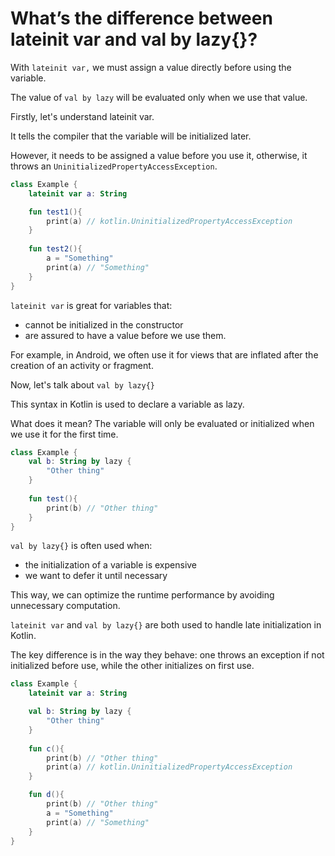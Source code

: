 # What’s the difference between lateinit var and val by lazy{}?

With `lateinit var,` we must assign a value directly before using the variable.

The value of `val by lazy` will be evaluated only when we use that value.

Firstly, let's understand lateinit var.

It tells the compiler that the variable will be initialized later.

However, it needs to be assigned a value before you use it, otherwise, it throws an `UninitializedPropertyAccessException`.

```kotlin
class Example {
	lateinit var a: String

	fun test1(){
		print(a) // kotlin.UninitializedPropertyAccessException
	}
	
	fun test2(){
		a = "Something"
		print(a) // "Something"
	}
}
```

`lateinit var` is great for variables that:

- cannot be initialized in the constructor
- are assured to have a value before we use them.

For example, in Android, we often use it for views that are inflated after the creation of an activity or fragment.

Now, let's talk about `val by lazy{}`

This syntax in Kotlin is used to declare a variable as lazy.

What does it mean? The variable will only be evaluated or initialized when we use it for the first time.

```kotlin
class Example {
	val b: String by lazy {
		"Other thing"
	}
	
	fun test(){
		print(b) // "Other thing"
	}
}
```

`val by lazy{}` is often used when:

- the initialization of a variable is expensive
- we want to defer it until necessary

This way, we can optimize the runtime performance by avoiding unnecessary computation.

`lateinit var` and `val by lazy{}` are both used to handle late initialization in Kotlin.

The key difference is in the way they behave: one throws an exception if not initialized before use, while the other initializes on first use.

```kotlin
class Example {
	lateinit var a: String

	val b: String by lazy {
		"Other thing"
	}
	
	fun c(){
		print(b) // "Other thing"
		print(a) // kotlin.UninitializedPropertyAccessException
	}

	fun d(){
		print(b) // "Other thing"
		a = "Something"
		print(a) // "Something"
	}
}
```